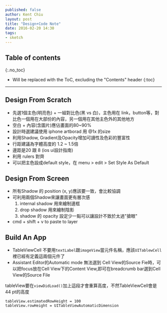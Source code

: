 ```yaml
---
published: false
author: Kent Chiu
layout: post
title: "Design+Code Note"
date: 2016-02-20 14:30
tags:
- sketch
---
```


## Table of contents
{:.no_toc}

* Will be replaced with the ToC, excluding the "Contents" header
{:toc}


----------------------------------------------------------------

## Design From Scratch

* 先選1個主色(明亮色) + 一組對比色(黑 vs 白)，主色用在 link，button等，對比色一個用在大部份的內容，另一個用在其他主色外的其他地方
* 空白 + 內容(含圖片)應佔畫面的80~90%
* 設計時選建議使用 iphone artborad 用 @1x 的size
* 利用Shadow, Gradient及Opacity增加可讀性及色彩的豐富性
* 行距建議為字體高度的 1.2 ~ 1.5倍
* 邊距是20 跟 8 (ios ui設計指南)
* 利用 rulers 對齊
* 可以把主色設成default style，在 menu > edit > Set Style As Default

## Design From Screen
* 所有Shadow 的 position (x, y)應該要一致，會比較協調
* 可利用兩個Shadow來讓畫面更有層次感
  1. internal shadow 用來繪制邊框
  2. drop shadow 用來繪制陰影
  3. shadow 的 opacity 設定少一點可以讓設計不致於太過"搶眼"
* cmd + shift + v to paste to layer

## Build An App
* TableViewCell 不要用`textLabel`跟`imageView`當元件名稱，應該`UITablewCell`裡已經有定義這兩個元件了
* Assistant Editor的Automatic mode 無法選到 Cell View的Source Fie時，可以把focus放在Cell View下的Content View,即可在breadcrumb bar選到Cell View的Source File

tableView要在`viewDidLoad()`加上這段才會重算高度，不然TableViewCell會是44 pt的高度
```
tableView.estimatedRowHeight = 100
tableView.rowHeight = UITableViewAutomaticDimension
```
